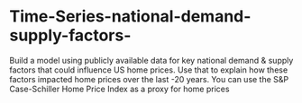 # Time-Series-national-demand-supply-factors-
Build a model using publicly available data for key national demand &amp; supply factors that could influence US home prices. Use that to explain how these factors impacted home prices over the last -20 years. You can use the S&amp;P Case-Schiller Home Price Index as a proxy for home prices
